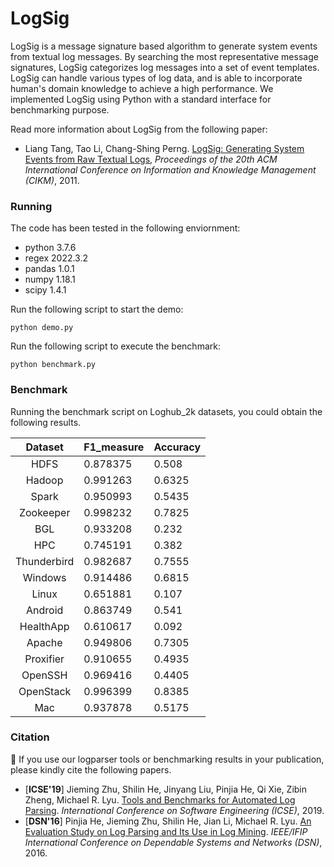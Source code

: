 # LogSig

LogSig is a message signature based algorithm to generate system events from textual log messages. By searching the most representative message signatures, LogSig categorizes log messages into a set of event templates. LogSig can handle various types of log data, and is able to incorporate human's domain knowledge to achieve a high performance. We implemented LogSig using Python with a standard interface for benchmarking purpose.

Read more information about LogSig from the following paper:

+ Liang Tang, Tao Li, Chang-Shing Perng. [LogSig: Generating System Events from Raw Textual Logs](http://citeseerx.ist.psu.edu/viewdoc/download?doi=10.1.1.222.9320&rep=rep1&type=pdf), *Proceedings of the 20th ACM International Conference on Information and Knowledge Management (CIKM)*, 2011.

### Running

The code has been tested in the following enviornment:
+ python 3.7.6
+ regex 2022.3.2
+ pandas 1.0.1
+ numpy 1.18.1
+ scipy 1.4.1

Run the following script to start the demo:

```
python demo.py
```

Run the following script to execute the benchmark:

```
python benchmark.py
```

### Benchmark

Running the benchmark script on Loghub_2k datasets, you could obtain the following results.

|   Dataset   | F1_measure | Accuracy |
|:-----------:|:------------|:----------|
|     HDFS    | 0.878375   | 0.508    |
|    Hadoop   | 0.991263   | 0.6325   |
|    Spark    | 0.950993   | 0.5435   |
|  Zookeeper  | 0.998232   | 0.7825   |
|     BGL     | 0.933208   | 0.232    |
|     HPC     | 0.745191   | 0.382    |
| Thunderbird | 0.982687   | 0.7555   |
|   Windows   | 0.914486   | 0.6815   |
|    Linux    | 0.651881   | 0.107    |
|   Android   | 0.863749   | 0.541    |
|  HealthApp  | 0.610617   | 0.092    |
|    Apache   | 0.949806   | 0.7305   |
|  Proxifier  | 0.910655   | 0.4935   |
|   OpenSSH   | 0.969416   | 0.4405   |
|  OpenStack  | 0.996399   | 0.8385   |
|     Mac     | 0.937878   | 0.5175   |

### Citation

:telescope: If you use our logparser tools or benchmarking results in your publication, please kindly cite the following papers.

+ [**ICSE'19**] Jieming Zhu, Shilin He, Jinyang Liu, Pinjia He, Qi Xie, Zibin Zheng, Michael R. Lyu. [Tools and Benchmarks for Automated Log Parsing](https://arxiv.org/pdf/1811.03509.pdf). *International Conference on Software Engineering (ICSE)*, 2019.
+ [**DSN'16**] Pinjia He, Jieming Zhu, Shilin He, Jian Li, Michael R. Lyu. [An Evaluation Study on Log Parsing and Its Use in Log Mining](https://jiemingzhu.github.io/pub/pjhe_dsn2016.pdf). *IEEE/IFIP International Conference on Dependable Systems and Networks (DSN)*, 2016.
